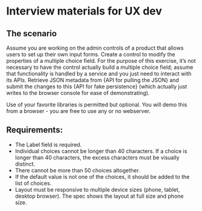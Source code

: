 # Interview materials for UX dev
## The scenario
 Assume you are working on the admin controls of a product that allows users to set up their own input forms. Create a control to modify the properties of a multiple choice field. For the purpose of this exercise, it’s not necessary to have the control actually build a multiple choice field; assume that functionality is handled by a service and you just need to interact with its APIs. Retrieve JSON metadata from {API for pulling the JSON} and submit the changes to this {API for fake persistence} (which actually just writes to the browser console for ease of demonstrating).

Use of your favorite libraries is permitted but optional.  You will demo this from a browser - you are free to use any or no webserver.  
## Requirements:
* The Label field is required.
* Individual choices cannot be longer than 40 characters. If a choice is longer than 40 characters, the excess characters must be visually distinct.
* There cannot be more than 50 choices altogether.
* If the default value is not one of the choices, it should be added to the list of choices.
* Layout must be responsive to multiple device sizes (phone, tablet, desktop browser).  The spec shows the layout at full size and phone size.
